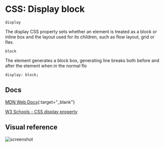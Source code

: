 # CSS: Display block 

```display```

The display CSS property sets whether an element is treated as a block or inline box and the layout used for its children, such as flow layout, grid or flex.

```block```

The element generates a block box, generating line breaks both before and after the element when in the normal flo

```
display: block; 
```

## Docs

[MDN Web Docs](https://developer.mozilla.org/en-US/docs/Web/CSS/display){:target="_blank"}

[W3 Schools - CSS display property](https://www.w3schools.com/cssref/pr_class_display.php)

## Visual reference 

![screenshot](/images/diplay-block-preview.png "screenshot showing an example of how the display block looks like")